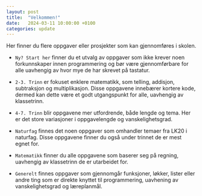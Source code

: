 ```yaml
---
layout: post
title:  "Velkommen!"
date:   2024-03-11 10:00:00 +0100
categories: update
---
```

Her finner du flere oppgaver eller prosjekter som kan gjennomføres i skolen. 

* `Ny? Start her` finner du et utvalg av oppgaver som ikke krever noen forkunnskaper innen programmering og bør være gjennomførbare for alle uavhengig av hvor mye de har skrevet på tastatur.

* `2-3. Trinn` er fokuset enklere matematikk, som telling, addisjon, subtraksjon og multiplikasjon. Disse oppgavene innebærer kortere kode, dermed kan dette være et godt utgangspunkt for alle, uavhengig av klassetrinn. 

* `4-7. Trinn` blir oppgavene mer utfordrende, både lengde og tema. Her er det store variasjoner i oppgavelengde og vanskelighetsgrad.

* `Naturfag` finnes det noen oppgaver som omhandler temaer fra LK20 i naturfag. Disse oppgavene finner du også under trinnet de er mest egnet for. 

* `Matematikk` finner du alle oppgavene som baserer seg på regning, uavhengig av klassetrinn de er utarbeidet for. 

* `Generelt` finnes oppgaver som gjennomgår funksjoner, løkker, lister eller andre ting som er direkte knyttet til programmering, uavhening av vanskelighetsgrad og læreplanmål. 

